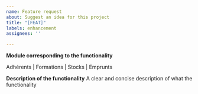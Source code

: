 ```yaml
---
name: Feature request
about: Suggest an idea for this project
title: "[FEAT]"
labels: enhancement
assignees: ''

---
```


**Module corresponding to the functionality**

Adhérents | Formations | Stocks | Emprunts

**Description of the functionality**
A clear and concise description of what the functionality
